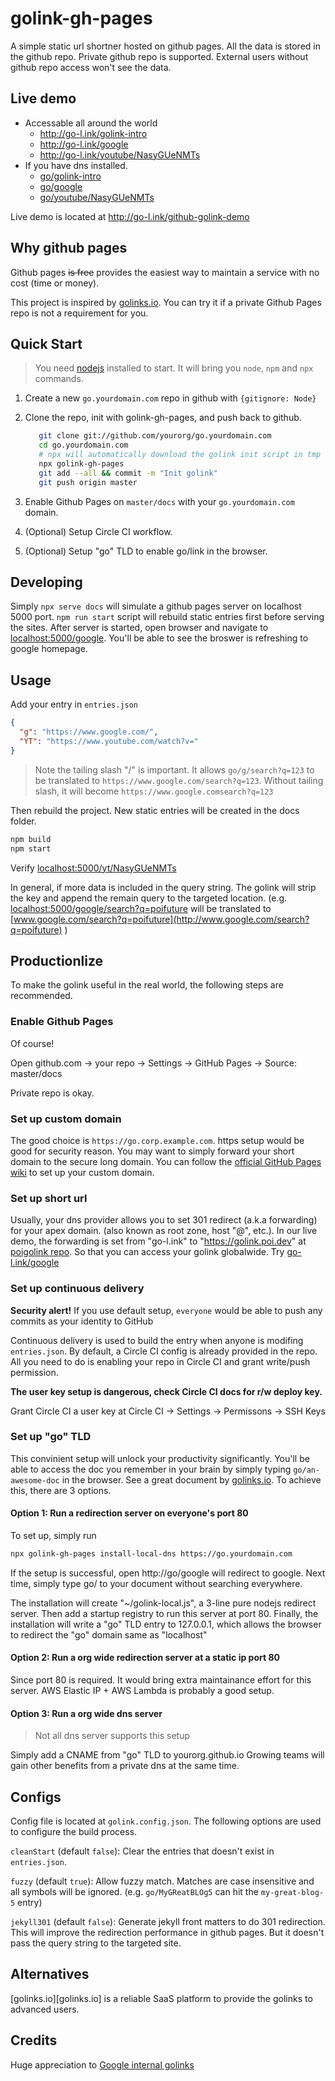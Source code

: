# golink-gh-pages

A simple static url shortner hosted on github pages. All the data is stored in
the github repo. Private github repo is supported. External users without github
repo access won't see the data.

## Live demo

- Accessable all around the world
  - http://go-l.ink/golink-intro
  - http://go-l.ink/google
  - http://go-l.ink/youtube/NasyGUeNMTs
- If you have dns installed.
  - [go/golink-intro](http://go/golink-intro)
  - [go/google](http://go/google)
  - [go/youtube/NasyGUeNMTs](http://go/youtube/NasyGUeNMTs)

Live demo is located at http://go-l.ink/github-golink-demo

## Why github pages

Github pages ~~is free~~ provides the easiest way to maintain a service with no
cost (time or money).

This project is inspired by [golinks.io](http://golinks.io). You can try it if a
private Github Pages repo is not a requirement for you.

## Quick Start

> You need [nodejs][nodejs] installed to start. It will bring you `node`, `npm`
> and `npx` commands.

1. Create a new `go.yourdomain.com` repo in github with `{gitignore: Node}`
2. Clone the repo, init with golink-gh-pages, and push back to github.

   ```bash
      git clone git://github.com/yourorg/go.yourdomain.com
      cd go.yourdomain.com
      # npx will automatically download the golink init script in tmp folder.
      npx golink-gh-pages
      git add --all && commit -m "Init golink"
      git push origin master
   ```

3. Enable Github Pages on `master/docs` with your `go.yourdomain.com` domain.
4. (Optional) Setup Circle CI workflow.
5. (Optional) Setup "go" TLD to enable go/link in the browser.

## Developing

Simply `npx serve docs` will simulate a github pages server on localhost 5000
port. `npm run start` script will rebuild static entries first before serving
the sites. After server is started, open browser and navigate to
[localhost:5000/google](http://localhost:5000/google). You'll be able to see the
broswer is refreshing to google homepage.

## Usage

Add your entry in `entries.json`

```json
{
  "g": "https://www.google.com/",
  "YT": "https://www.youtube.com/watch?v="
}
```

> Note the tailing slash "/" is important. It allows `go/g/search?q=123` to be
> translated to `https://www.google.com/search?q=123`. Without tailing slash, it
> will become `https://www.google.comsearch?q=123`

Then rebuild the project. New static entries will be created in the docs folder.

```bash
npm build
npm start
```

Verify [localhost:5000/yt/NasyGUeNMTs](http://localhost:5000/yt/NasyGUeNMTs)

In general, if more data is included in the query string. The golink will strip
the key and append the remain query to the targeted location. (e.g.
[localhost:5000/google/search?q=poifuture](http://localhost:5000/google/search?q=poifuture)
will be translated to
[www.google.com/search?q=poifuture](http://www.google.com/search?q=poifuture) )

## Productionlize

To make the golink useful in the real world, the following steps are
recommended.

### Enable Github Pages

Of course!

Open github.com -> your repo -> Settings -> GitHub Pages -> Source: master/docs

Private repo is okay.

### Set up custom domain

The good choice is `https://go.corp.example.com`. https setup would be good for
security reason. You may want to simply forward your short domain to the secure
long domain. You can follow the
[official GitHub Pages wiki](https://help.github.com/en/articles/using-a-custom-domain-with-github-pages)
to set up your custom domain.

### Set up short url

Usually, your dns provider allows you to set 301 redirect (a.k.a forwarding) for
your apex domain. (also known as root zone, host "@", etc.). In our live demo,
the forwarding is set from "go-l.ink" to "https://golink.poi.dev" at
[poigolink repo](https://github.com/poigolink/golink.poi.dev). So that you can
access your golink globalwide. Try [go-l.ink/google](http://go-l.ink/google)

### Set up continuous delivery

**Security alert!** If you use default setup, `everyone` would be able to push
any commits as your identity to GitHub

Continuous delivery is used to build the entry when anyone is modifing
`entries.json`. By default, a Circle CI config is already provided in the repo.
All you need to do is enabling your repo in Circle CI and grant write/push
permission.

**The user key setup is dangerous, check Circle CI docs for r/w deploy key.**

Grant Circle CI a user key at Circle CI -> Settings -> Permissons -> SSH Keys

### Set up "go" TLD

This convinient setup will unlock your productivity significantly. You'll be
able to access the doc you remember in your brain by simply typing
`go/an-awesome-doc` in the browser. See a great document by
[golinks.io][history]. To achieve this, there are 3 options.

#### Option 1: Run a redirection server on everyone's port 80

To set up, simply run

```bash
npx golink-gh-pages install-local-dns https://go.yourdomain.com
```

If the setup is successful, open http://go/google will redirect to google. Next
time, simply type go/ to your document without searching everywhere.

The installation will create "~/golink-local.js", a 3-line pure nodejs redirect
server. Then add a startup registry to run this server at port 80. Finally, the
installation will write a "go" TLD entry to 127.0.0.1, which allows the browser
to redirect the "go" domain same as "localhost"

#### Option 2: Run a org wide redirection server at a static ip port 80

Since port 80 is required. It would bring extra maintainance effort for this
server. AWS Elastic IP + AWS Lambda is probably a good setup.

#### Option 3: Run a org wide dns server

> Not all dns server supports this setup

Simply add a CNAME from "go" TLD to yourorg.github.io Growing teams will gain
other benefits from a private dns at the same time.

## Configs

Config file is located at `golink.config.json`. The following options are used
to configure the build process.

`cleanStart` (default `false`): Clear the entries that doesn't exist in
`entries.json`.

`fuzzy` (default `true`): Allow fuzzy match. Matches are case insensitive and
all symbols will be ignored. (e.g. `go/MyGReatBLOg5` can hit the
`my-great-blog-5` entry)

`jekyll301` (default `false`): Generate jekyll front matters to do 301
redirection. This will improve the redirection performance in github pages. But
it doesn't pass the query string to the targeted site.

## Alternatives

[golinks.io][golinks.io] is a reliable SaaS platform to provide the golinks to
advanced users.

## Credits

Huge appreciation to [Google internal golinks][history]

[nodejs]: https://nodejs.org/
[history]:
  https://medium.com/@golinks/the-full-history-of-go-links-and-the-golink-system-cbc6d2c8bb3
